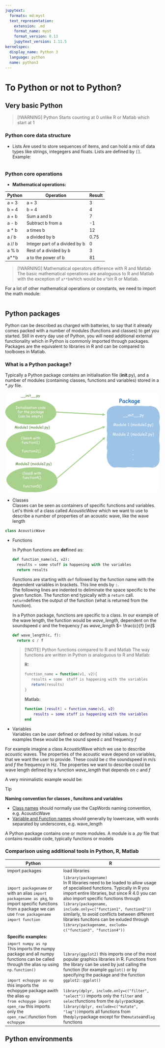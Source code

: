 ```yaml
---
jupytext:
  formats: md:myst
  text_representation:
    extension: .md
    format_name: myst
    format_version: 0.13
    jupytext_version: 1.11.5
kernelspec:
  display_name: Python 3
  language: python
  name: python3
---
```


# To Python or not to Python?  

## Very basic Python  

> [!WARNING] Python Starts counting at 0 unlike R or Matlab which start at 1  

### Python core data structure  

- Lists
  Are used to store sequences of items, and can hold a mix of data types like strings, integegers and floats. Lists are defined by ```[]```. Example:  
  
  ```python
  ```

### Python core operations

- __Mathematical operations:__  

| Python | Operation | Result|
| ------ | --------- | ----- |
| a = 3  | a = 3 | 3|
| b = 4 | b = 4 | 4|
| a + b | Sum a and b| 7 |
| a - b | Subtract b from a| -1|
| a * b | a times b| 12 |
|a / b | a divided by b| 0.75 |
| a // b| Integer part of a divided by b| 0|
| a % b | Rest of a divided by b| 3 |
| a**b | a to the power of b| 81|

>[!WARNING] Mathematical operators difference with R and Matlab  
>The basic mathematical operations are analoguous to R and Matlab with the exception of ```a**b```which would be ```a^b```in R or Matlab.

For a lot of other mathematical operations or constants, we need to import the math module:  

|||
|--|--|

## Python packages  

Python can be described as charged with batteries, to say that it already comes packed with a number of modules (functions and classes) to get you started. Still in every day use of Python, you will need additional external functionality which in Python is commonly imported through packages. Packages are the equivalent to libraries in R and can be compared to toolboxes in Matlab.  

### What is a Python package?  

Typically a Python package contains an initialisation file (__init__.py), and a number of modules (containing classes, functions and variables) stored in a **.py* file.  

![Python Packages Classes and Functions](./python_why_files/classes_packages.png)

- Classes  
Classes can be seen as containers of specific functions and variables. Let's think of a class called *AcousticWave* which we want to use to describe a number of properties of an acoustic wave, like the wave length  

```python
class AcousticWave
```

- Functions  
  
  In Python functions are **def**ined as:  
  
  ```python
  def function_name(v1, v2):
    results = some stuff is happening with the variables
    return results
  ```
  
    Functions are starting with ```def``` followed by the function name with the dependent variables in brackets. This line ends by ```:```.  
    The following lines are indented to deliminate the space specific to the given function. The function end typically with a ```return``` call. ```return```defines the output of the function (what is returned from the function).  

  In a Python package, functions are specific to a class. In our example of the wave length, the function would be *wave_length*, dependent on the soundspeed *c* and the frequency *f*  as *wave_length* $= \frac{c}{f} [m]$

  ```python
  def wave_length(c, f):
    return c / f
  ```
  
  > [!NOTE] Python functions compared to R and Matlab
  >The way functions are written in Python is analoguous to R and Matlab:  
  >
  >__R:__
  >
  >```R
  >function_name = function(v1, v2){
  >    results = some  stuff is happening with the variables
  >    return(results)
  >}
  >```
  >
  >__Matlab:__
  >
  >```matlab
  >function [result] = function_name(v1, v2)
  >     results = some stuff is happening with the variables
  >end
  >```

- Variables  
  Variables can be user defined or defined by initial values. In our examples these would be the sound speed *c* and frequency *f*
  
For example imagine a class AcousticWave which we use to describe acoustic waves. The properties of the acoustic wave depend on variables, that we want the user to provide. These could be *c* the soundspeed in m/s and *f* the frequency in Hz. The properties we want to describe could be wave length defined by a function *wave_length* that depends on *c* and *f*  
  
A very minimalistic example would be:  

> [!TIP]
> __Naming convention for classes , funcitons and variables__  
>
> - [Class names](https://peps.python.org/pep-0008/#class-names) should normally use the CapWords naming convention, e.g. AcousticWave  
> - [Variable and Function names](https://peps.python.org/pep-0008/#function-and-variable-names) should generally by lowercase, with words separated by underscores, e.g. wave_length

A Python package contains one or more modules. A module is a *.py* file that contains reusable code, typically functions or models

### Comparison using additional tools in Python, R, Matlab  

| Python | R |
| ------ | - |
| import packages | load libraries |
| ```import packagename``` or with an alias ```import packagename as pkg```, to import specific functions from a package we can use ```from packagename import function```    |```library(packagename)``` <br> In R libraries need to be loaded to allow usage of specialised functions. Typically in R you import entire libraries, but since R 4.0 you can also import specific functions through ```library(packagename, include.only=c("function1", function2"))``` similarly, to avoid conflicts between different libraries funcitons can be exluded through ```library(packagename, exclude= c("function3", "function4"))```|
|__Specific examples:__||  
|```import numpy as np``` <br>This imports the numpy package and all numpy functions can be called through the alias ```np``` using ```np.function()``` <br><br> ```import echopype as ep``` this imports the echopype package awith the alias ```ep``` <br> ```from echopype import open_raw``` this imports only the ```open_raw()```function from ```echopype```|<br> <br> ```library(ggplot2)``` this imports one of the most popular graphics libraries in R. Functions from the library can be used by just calling the function (for example ```ggplot()``` or by specifying the package and the function ```ggplot2::ggplot()``` <br><br> ```library(dplyr, include.only=c("filter", "select"))``` imports only the ```filter``` and ```select```functions from the ```dplyr```package. ```library(dplyr, exclude=c("mutate", "lag"))```imports all functions from the```dplyr```package except for the```mutate```and```lag``` functions|

## Python environments  
